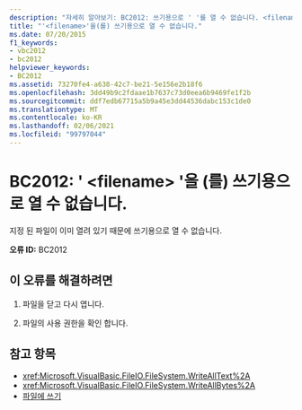 ```yaml
---
description: "자세히 알아보기: BC2012: 쓰기용으로 ' '를 열 수 없습니다. <filename>"
title: "'<filename>'을(를) 쓰기용으로 열 수 없습니다."
ms.date: 07/20/2015
f1_keywords:
- vbc2012
- bc2012
helpviewer_keywords:
- BC2012
ms.assetid: 73270fe4-a638-42c7-be21-5e156e2b18f6
ms.openlocfilehash: 3dd49b9c2fdaae1b7637c73d0eea6b9469fe1f2b
ms.sourcegitcommit: ddf7edb67715a5b9a45e3dd44536dabc153c1de0
ms.translationtype: MT
ms.contentlocale: ko-KR
ms.lasthandoff: 02/06/2021
ms.locfileid: "99797044"
---
```

# <a name="bc2012-cant-open-filename-for-writing"></a>BC2012: ' \<filename> '을 (를) 쓰기용으로 열 수 없습니다.

지정 된 파일이 이미 열려 있기 때문에 쓰기용으로 열 수 없습니다.

 **오류 ID:** BC2012

## <a name="to-correct-this-error"></a>이 오류를 해결하려면

1. 파일을 닫고 다시 엽니다.

2. 파일의 사용 권한을 확인 합니다.

## <a name="see-also"></a>참고 항목

- <xref:Microsoft.VisualBasic.FileIO.FileSystem.WriteAllText%2A>
- <xref:Microsoft.VisualBasic.FileIO.FileSystem.WriteAllBytes%2A>
- [파일에 쓰기](../../developing-apps/programming/drives-directories-files/writing-to-files.md)
